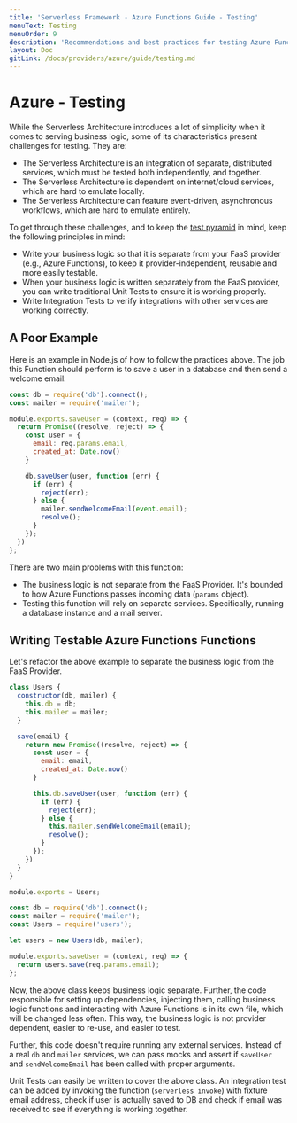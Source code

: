 ```yaml
---
title: 'Serverless Framework - Azure Functions Guide - Testing'
menuText: Testing
menuOrder: 9
description: 'Recommendations and best practices for testing Azure Functions Functions with the Serverless Framework'
layout: Doc
gitLink: /docs/providers/azure/guide/testing.md
---
```


# Azure - Testing

While the Serverless Architecture introduces a lot of simplicity when it comes to
serving business logic, some of its characteristics present challenges for
testing.  They are:

* The Serverless Architecture is an integration of separate, distributed services, which must be tested both independently, and together.
* The Serverless Architecture is dependent on internet/cloud services, which are hard to emulate locally.
* The Serverless Architecture can feature event-driven, asynchronous workflows, which are hard to emulate entirely.

To get through these challenges, and to keep the
[test pyramid](http://martinfowler.com/bliki/TestPyramid.html) in mind, keep the
following principles in mind:

* Write your business logic so that it is separate from your FaaS provider (e.g., Azure Functions), to keep it provider-independent, reusable and more easily testable.
* When your business logic is written separately from the FaaS provider, you can write traditional Unit Tests to ensure it is working properly.
* Write Integration Tests to verify integrations with other services are working correctly.

## A Poor Example

Here is an example in Node.js of how to follow the practices above. The job this
Function should perform is to save a user in a database and then send a welcome
email:

```javascript
const db = require('db').connect();
const mailer = require('mailer');

module.exports.saveUser = (context, req) => {
  return Promise((resolve, reject) => {
    const user = {
      email: req.params.email,
      created_at: Date.now()
    }

    db.saveUser(user, function (err) {
      if (err) {
        reject(err);
      } else {
        mailer.sendWelcomeEmail(event.email);
        resolve();
      }
    });
  })
};
```

There are two main problems with this function:

* The business logic is not separate from the FaaS Provider. It's bounded to how Azure Functions passes incoming data (`params` object).
* Testing this function will rely on separate services. Specifically, running a database instance and a mail server.

## Writing Testable Azure Functions Functions

Let's refactor the above example to separate the business logic from the FaaS
Provider.

```javascript
class Users {
  constructor(db, mailer) {
    this.db = db;
    this.mailer = mailer;
  }

  save(email) {
    return new Promise((resolve, reject) => {
      const user = {
        email: email,
        created_at: Date.now()
      }

      this.db.saveUser(user, function (err) {
        if (err) {
          reject(err);
        } else {
          this.mailer.sendWelcomeEmail(email);
          resolve();
        }
      });
    })
  }
}

module.exports = Users;
```

```javascript
const db = require('db').connect();
const mailer = require('mailer');
const Users = require('users');

let users = new Users(db, mailer);

module.exports.saveUser = (context, req) => {
  return users.save(req.params.email);
};
```

Now, the above class keeps business logic separate.  Further, the code
responsible for setting up dependencies, injecting them, calling business logic
functions and interacting with Azure Functions is in its own file, which will be
changed less often.  This way, the business logic is not provider dependent,
easier to re-use, and easier to test.

Further, this code doesn't require running any external services.  Instead of a
real `db` and `mailer` services, we can pass mocks and assert if `saveUser` and
`sendWelcomeEmail` has been called with proper arguments.

Unit Tests can easily be written to cover the above class.  An integration test
can be added by invoking the function (`serverless invoke`) with fixture email
address, check if user is actually saved to DB and check if email was received to
see if everything is working together.
